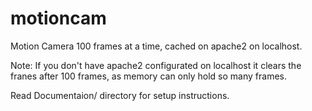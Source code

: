 # motioncam
Motion Camera 100 frames at a time, cached on apache2 on localhost.

Note: If you don't have apache2 configurated on localhost it clears the franes after 100 frames, as memory can only hold so many frames.

Read Documentaion/ directory for setup instructions.
